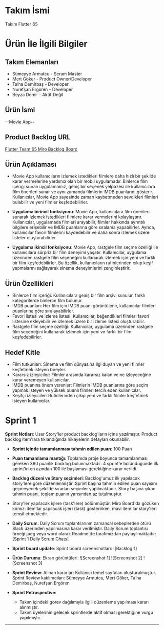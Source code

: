 
# **Takım İsmi**

Takım Flutter 65

# Ürün İle İlgili Bilgiler

## Takım Elemanları
- Sümeyye Armutcu - Scrum Master
- Mert Göker - Product Owner/Developer
- Talha Demirbaş - Developer
- Nurefşan Ergören - Developer
- Beyza Demir - Aktif Değil


## Ürün İsmi

--Movie App--
## Product Backlog URL
[Flutter Team 65 Miro Backlog Board](https://miro.com/app/board/uXjVM-aBW5Q=/)
## Ürün Açıklaması
- Movie App kullanıcıların izlemek istedikleri filmlere daha hızlı bir şekilde karar vermelerine yardımcı olan bir mobil uygulamadır. Binlerce film içeriği sunan uygulamamız, geniş bir seçenek yelpazesi ile kullanıcılara film önerileri sunar ve aynı zamanda filmlerin IMDB puanlarını gösterir. Kullanıcılar, Movie App sayesinde zaman kaybetmeden sevdikleri filmleri bulabilir ve yeni filmler keşfedebilirler.


- **Uygulama birincil fonksiyonu**: 
 Movie App, kullanıcılara film önerileri sunarak izlemek istedikleri filmlere karar vermelerini kolaylaştırır. Kullanıcılar, uygulamada filmleri arayabilir, filmler hakkında ayrıntılı bilgilere erişebilir ve IMDB puanlarına göre sıralama yapabilirler. Ayrıca, kullanıcılar favori filmlerini kaydedebilir ve daha sonra izlemek üzere listeler oluşturabilirler.

- **Uygulama ikincil fonksiyonu**:
 Movie App, rastgele film seçme özelliği ile kullanıcılara sürpriz bir film deneyimi yaşatır. Kullanıcılar, uygulama üzerinden rastgele film seçeneğini kullanarak izlemek için yeni ve farklı bir film keşfedebilirler. Bu özellik, kullanıcıların rutinlerinden çıkıp keşif yapmalarını sağlayarak sinema deneyimlerini zenginleştirir.

## Ürün Özellikleri
- Binlerce film içeriği: Kullanıcılara geniş bir film arşivi sunulur, farklı kategorilerde binlerce film bulunur.
- IMDB puanları: Her film için IMDB puanı görüntülenir, kullanıcılar filmleri puanlarına göre sıralayabilirler.
- Favori listesi ve izleme listesi: Kullanıcılar, beğendikleri filmleri favori listesine ekleyebilir ve izlemek üzere bir izleme listesi oluşturabilir.
- Rastgele film seçme özelliği: Kullanıcılar, uygulama üzerinden rastgele film seçeneğini kullanarak izlemek için yeni ve farklı bir film keşfedebilirler.

## Hedef Kitle
- Film tutkunları: Sinema ve film dünyasına ilgi duyan ve yeni filmler keşfetmek isteyen bireyler.
- Kararsız izleyiciler: Filmler arasında kararsız kalan ve ne izleyeceğine karar veremeyen kullanıcılar.
- IMDB puanına önem verenler: Filmlerin IMDB puanlarına göre seçim yapmak isteyen ve yüksek puanlı filmleri tercih eden kullanıcılar.
- Keşifçi izleyiciler: Rutinlerinden çıkıp yeni ve farklı filmler keşfetmek isteyen kullanıcılar.





# Sprint 1
 **Sprint Notları**: User Story'ler product backlog'ların içine yazılmıştır. Product backlog item'lara tıklandığında hikayelerin detayları okunabilir.

- **Sprint içinde tamamlanması tahmin edilen puan**: 100 Puan

- **Puan tamamlama mantığı**: Toplamda proje boyunca tamamlanması gereken 380 puanlık backlog bulunmaktadır. 4 sprint'e bölündüğünde ilk sprint'in en azından 100 ile başlaması gerektiğine karar verildi.

- **Backlog düzeni ve Story seçimleri**: Backlog'umuz ilk yapılacak story'lere göre düzenlenmiştir. Sprint başına tahmin edilen puan sayısını geçmeyecek şekilde sıradan seçimler yapılmaktadır. Story başına çıkan tahmin puanı, toplam puanın yarısından az tutulmuştur. 

- Story'ler yapılacak işlere (task'lere) bölünmüştür. Miro Board'da gözüken kırmızı item'lar yapılacak işleri (task) gösterirken, mavi item'lar story'leri temsil etmektedir.

- **Daily Scrum**: Daily Scrum toplantılarının zamansal sebeplerden ötürü Slack üzerinden yapılmasına karar verilmiştir. Daily Scrum toplantısı örneği jpeg veya word olarak Readme'de tarafımızdan paylaşılmaktadır: [Sprint 1 Daily Scrum Chats]


- **Sprint board update**: Sprint board screenshotları: 
![Backlog 1]


- **Ürün Durumu**: Ekran görüntüleri:
  ![Screenshot 1]
  ![Screenshot 2]
  ![Screenshot 3]
- **Sprint Review**: 
Alınan kararlar: Kullanıcı temel sayfaları oluşturulmuştur.
Sprint Review katılımcıları: Sümeyye Armutcu, Mert Göker, Talha Demirbaş, Nurefşan Ergören 

- **Sprint Retrospective:**
  - Takım içindeki görev dağılımıyla ilgili düzenleme yapılması kararı alınmıştır.
  - Takım üyelerinin gelecek sprintlerde aktif olması gerektiğine vurgu yapılmıştır.
 


---



